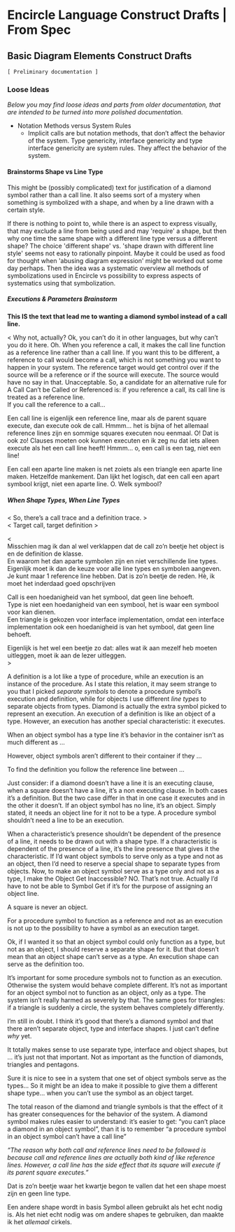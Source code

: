﻿Encircle Language Construct Drafts | From Spec
==============================================

Basic Diagram Elements Construct Drafts
---------------------------------------

`[ Preliminary documentation ]`

### Loose Ideas

*Below you may find loose ideas and parts from older documentation, that are intended to be turned into more polished documentation.*

- Notation Methods versus System Rules
    - Implicit calls are but notation methods, that don’t affect the behavior of the system. Type genericity, interface genericity and type interface genericity are system rules. They affect the behavior of the system.

#### Brainstorms Shape vs Line Type

This might be (possibly complicated) text for justification of a diamond symbol rather than a call line. It also seems sort of a mystery when something is symbolized with a shape, and when by a line drawn with a certain style.

If there is nothing to point to, while there is an aspect to express visually, that may exclude a line from being used and may 'require' a shape, but then why one time the same shape with a different line type versus a different shape? The choice 'different shape' vs. 'shape drawn with different line style' seems not easy to rationally pinpoint. Maybe it could be used as food for thought when 'abusing diagram expression' might be worked out some day perhaps. Then the idea was a systematic overview all methods of symbolizations used in Encircle vs possibility to express aspects of systematics using that symbolization.

##### Executions & Parameters Brainstorm

__This IS the text that lead me to wanting a diamond symbol instead of a call line.__

< Why not, actually? Ok, you can’t do it in other languages, but why can’t you do it here. Oh. When you reference a call, it makes the call line function as a reference line rather than a call line. If you want this to be different, a reference to call would become a call, which is not something you want to happen in your system. The reference target would get control over if the source will be a reference or if the source will execute. The source would have no say in that. Unacceptable. So, a candidate for an alternative rule for A Call Can’t be Called or Referenced is: if you reference a call, its call line is treated as a reference line.   
If you call the reference to a call… 

Een call line is eigenlijk een reference line, maar als de parent square execute, dan execute ook de call. Hmmm… het is bijna of het allemaal reference lines zijn en sommige squares executen nou eenmaal. O! Dat is ook zo! Clauses moeten ook kunnen executen en ik zeg nu dat iets alleen execute als het een call line heeft! Hmmm… o, een call is een tag, niet een line!

Een call een aparte line maken is net zoiets als een triangle een aparte line maken. Hetzelfde mankement. Dan lijkt het logisch, dat een call een apart symbool krijgt, niet een aparte line. O. Welk symbool?

##### When Shape Types, When Line Types

< So, there’s a call trace and a definition trace. >  
< Target call, target definition >  

<  
Misschien mag ik dan al wel verklappen dat de call zo’n beetje het object is en de definition de klasse.  
En waarom het dan aparte symbolen zijn en niet verschillende line types. Eigenlijk moet ik dan de keuze voor alle line types en symbolen aangeven.  
Je kunt maar 1 reference line hebben. Dat is zo’n beetje de reden. Hè, ik moet het inderdaad goed opschrijven 

Call is een hoedanigheid van het symbool, dat geen line behoeft.  
Type is niet een hoedanigheid van een symbool, het is waar een symbool voor kan dienen.  
Een triangle is gekozen voor interface implementation, omdat een interface implementation ook een hoedanigheid is van het symbool, dat geen line behoeft. 

Eigenlijk is het wel een beetje zo dat: alles wat ik aan mezelf heb moeten uitleggen, moet ik aan de lezer uitleggen.  
\>

A definition is a lot like a type of procedure, while an execution is an instance of the procedure. As I state this relation, it may seem strange to you that I picked *separate symbols* to denote a procedure symbol’s execution and definition, while for objects I use different *line types* to separate objects from types. Diamond is actually the extra symbol picked to represent an execution. An execution of a definition is like an object of a type. However, an execution has another special characteristic: it executes. 

When an object symbol has a type line it’s behavior in the container isn’t as much different as ...

However, object symbols aren’t different to their container if they ...

To find the definition you follow the reference line between ...

Just consider: if a diamond doesn’t have a line it is an executing clause, when a square doesn’t have a line, it’s a non executing clause. In both cases it’s a definition. But the two case differ in that in one case it executes and in the other it doesn’t. If an object symbol has no line, it’s an object. Simply stated, it needs an object line for it not to be a type. A procedure symbol shouldn’t need a line to be an execution.

When a characteristic’s presence shouldn’t be dependent of the presence of a line, it needs to be drawn out with a shape type. If a characteristic is dependent of the presence of a line, it’s the line presence that gives it the characteristic. If I’d want object symbols to serve only as a type and not as an object, then I’d need to reserve a special shape to separate types from objects. Now, to make an object symbol serve as a type only and not as a type, I make the Object Get Inaccessible? NO. That’s not true. Actually I’d have to not be able to Symbol Get if it’s for the purpose of assigning an object line.

A square is never an object.

For a procedure symbol to function as a reference and not as an execution is not up to the possibility to have a symbol as an execution target.

Ok, if I wanted it so that an object symbol could only function as a type, but not as an object, I should reserve a separate shape for it. But that doesn’t mean that an object shape can’t serve as a type. An execution shape can serve as the definition too.

It’s important for some procedure symbols not to function as an execution. Otherwise the system would behave complete different. It’s not as important for an object symbol not to function as an object, only as a type. The system isn’t really harmed as severely by that. The same goes for triangles: if a triangle is suddenly a circle, the system behaves completely differently.

I’m still in doubt. I think it’s good that there’s a diamond symbol and that there aren’t separate object, type and interface shapes. I just can’t define *why* yet.

It totally makes sense to use separate type, interface and object shapes, but … it’s just not that important. Not as important as the function of diamonds, triangles and pentagons. 

Sure it is nice to see in a system that one set of object symbols serve as the types… So it might be an idea to make it possible to give them a different shape type… when you can’t use the symbol as an object target.

The total reason of the diamond and triangle symbols is that the effect of it has greater consequences for the behavior of the system. A diamond symbol makes rules easier to understand: it’s easier to get: “you can’t place a diamond in an object symbol”, than it is to remember “a procedure symbol in an object symbol can’t have a call line”

*“The reason why both call and reference lines need to be followed is because call and reference lines are actually both kind of like reference lines. However, a call line has the side effect that its square will execute if its parent square executes.”*

Dat is zo’n beetje waar het kwartje begon te vallen dat het een shape moest zijn en geen line type.

Een andere shape wordt in basis Symbol alleen gebruikt als het echt nodig is. Als het niet echt nodig was om andere shapes te gebruiken, dan maakte ik het *allemaal* cirkels.